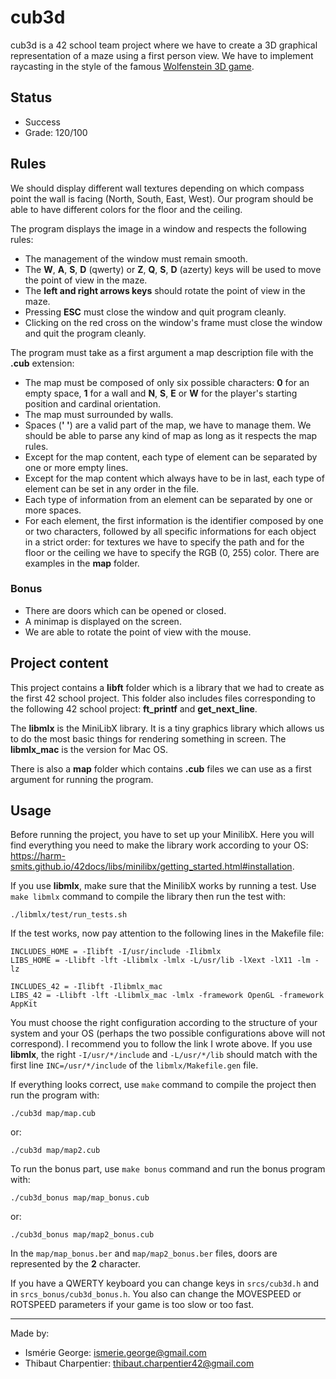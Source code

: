 # cub3d

cub3d is a 42 school team project where we have to create a 3D graphical representation of a maze using a first person view. We have to implement raycasting in the style of the famous [Wolfenstein 3D game](http://users.atw.hu/wolf3d/).

## Status

* Success
* Grade: 120/100

## Rules

We should display different wall textures depending on which compass point the wall is facing (North, South, East, West). Our program should be able to have different colors for the floor and the ceiling.

The program displays the image in a window and respects the following rules:
* The management of the window must remain smooth.
* The **W**, **A**, **S**, **D** (qwerty) or **Z**, **Q**, **S**, **D** (azerty) keys will be used to move the point of view in the maze.
* The **left and right arrows keys** should rotate the point of view in the maze.
* Pressing **ESC** must close the window and quit program cleanly.
* Clicking on the red cross on the window's frame must close the window and quit the program cleanly.

The program must take as a first argument a map description file with the **.cub** extension:
* The map must be composed of only six possible characters: **0** for an empty space, **1** for a wall and **N**, **S**, **E** or **W** for the player's starting position and cardinal orientation.
* The map must surrounded by walls.
* Spaces (**' '**) are a valid part of the map, we have to manage them. We should be able to parse any kind of map as long as it respects the map rules.
* Except for the map content, each type of element can be separated by one or more empty lines.
* Except for the map content which always have to be in last, each type of element can be set in any order in the file.
* Each type of information from an element can be separated by one or more spaces.
* For each element, the first information is the identifier composed by one or two characters, followed by all specific informations for each object in a strict order: for textures we have to specify the path and
for the floor or the ceiling we have to specify the RGB (0, 255) color. There are examples in the **map** folder.

### Bonus

* There are doors which can be opened or closed.
* A minimap is displayed on the screen.
* We are able to rotate the point of view with the mouse.

## Project content

This project contains a **libft** folder which is a library that we had to create as the first 42 school project. This folder also includes files corresponding to the following 42 school project: **ft_printf** and **get_next_line**.

The **libmlx** is the MiniLibX library. It is a tiny graphics library which allows us to do the most basic things for rendering something in screen. The **libmlx_mac** is the version for Mac OS.

There is also a **map** folder which contains **.cub** files we can use as a first argument for running the program.

## Usage

Before running the project, you have to set up your MinilibX. Here you will find everything you need to make the library work according to your OS: <https://harm-smits.github.io/42docs/libs/minilibx/getting_started.html#installation>.

If you use **libmlx**, make sure that the MinilibX works by running a test. Use ```make libmlx``` command to compile the library then run the test with:
```
./libmlx/test/run_tests.sh
```

If the test works, now pay attention to the following lines in the Makefile file:
```
INCLUDES_HOME = -Ilibft -I/usr/include -Ilibmlx
LIBS_HOME = -Llibft -lft -Llibmlx -lmlx -L/usr/lib -lXext -lX11 -lm -lz

INCLUDES_42 = -Ilibft -Ilibmlx_mac
LIBS_42 = -Llibft -lft -Llibmlx_mac -lmlx -framework OpenGL -framework AppKit
```
You must choose the right configuration according to the structure of your system and your OS (perhaps the two possible configurations above will not correspond). I recommend you to follow the link I wrote above.
If you use **libmlx**, the right ```-I/usr/*/include``` and ```-L/usr/*/lib``` should match with the first line ```INC=/usr/*/include``` of the ```libmlx/Makefile.gen``` file.

If everything looks correct, use ```make``` command to compile the project then run the program with:
```
./cub3d map/map.cub
```
or:
```
./cub3d map/map2.cub
```

To run the bonus part, use ```make bonus``` command and run the bonus program with:
```
./cub3d_bonus map/map_bonus.cub
```
or:
```
./cub3d_bonus map/map2_bonus.cub
```
In the ```map/map_bonus.ber``` and ```map/map2_bonus.ber``` files, doors are represented by the **2** character.

If you have a QWERTY keyboard you can change keys in ```srcs/cub3d.h``` and in ```srcs_bonus/cub3d_bonus.h```. You also can change the MOVESPEED or ROTSPEED parameters if your game is too slow or too fast.
***
Made by:
* Ismérie George: <ismerie.george@gmail.com>
* Thibaut Charpentier: <thibaut.charpentier42@gmail.com>
